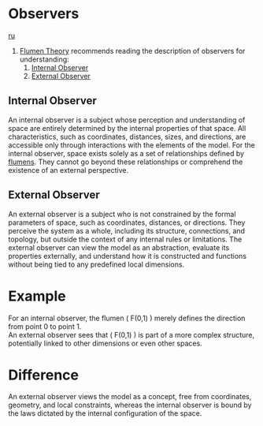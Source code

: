 # Observers

[ru](../ru/observers.md)

1. [Flumen Theory](../README.md) recommends reading the description of observers for understanding:
    1. [Internal Observer](#internal-observer)
    0. [External Observer](#external-observer)

## Internal Observer

An internal observer is a subject whose perception and understanding of space are entirely determined by the internal properties of that space. All characteristics, such as coordinates, distances, sizes, and directions, are accessible only through interactions with the elements of the model. For the internal observer, space exists solely as a set of relationships defined by [flumens](./flumen.md). They cannot go beyond these relationships or comprehend the existence of an external perspective.

## External Observer

An external observer is a subject who is not constrained by the formal parameters of space, such as coordinates, distances, or directions. They perceive the system as a whole, including its structure, connections, and topology, but outside the context of any internal rules or limitations. The external observer can view the model as an abstraction, evaluate its properties externally, and understand how it is constructed and functions without being tied to any predefined local dimensions.

# Example

For an internal observer, the flumen \( F(0,1) \) merely defines the direction from point 0 to point 1.  
An external observer sees that \( F(0,1) \) is part of a more complex structure, potentially linked to other dimensions or even other spaces.

# Difference

An external observer views the model as a concept, free from coordinates, geometry, and local constraints, whereas the internal observer is bound by the laws dictated by the internal configuration of the space.


